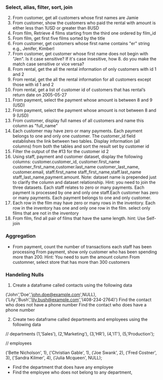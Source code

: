 ### Select, alias, filter, sort, join
2. From customer, get all customers whose first names are Jamie
3. From customer, show the customers who paid the rental with amount is either less than 1USD or greater than 8USD
4. From film, Retrieve 4 films starting from the third one ordered by film_id
5. From film, get first five films sorted by the title
6. From customer, get customers whose first name contains "er" string e.g., Jenifer, Kimberl
7. From customer, get customer whose first name does not begin with "Jen". Is it case sensitive? If it's case insesitive, how 8. do you make the match case sensitive or vice versa?
9. From rental, get the all the rental information of only customers with id 1 and 2
10. From rental, get the all the rental information for all customers except those with id 1 and 2
11. From rental, get a list of customer id of customers that has rental’s return date on 2005-05-27
12. From payment, select the payment whose amount is between 8 and 9 (USD)
13. From payment, select the payment whose amount is not between 8 and 9 (USD)
14. From customer, display full names of all customers and name this column as "full_name"
15. Each customer may have zero or many payments. Each payment belongs to one and only one customer. The customer_id field establishes the link between two tables. Display information (all columns) from both the tables and sort the result set by customer id
16. Filter the output of the #13 for the customer id 2
17. Using staff, payment and customer dataset, display the following columns: customer.customer_id, customer.first_name customer_first_name,customer.last_name customer_last_name, customer.email, staff.first_name staff_first_name,staff.last_name staff_last_name,payment.amount. Note: dataset name is prepended just to clarify the column and dataset relationship. Hint: you need to join the three datasets. Each staff relates to zero or many payments. Each payment is processed by one and only one staff.Each customer has zero or many payments. Each payment belongs to one and only customer.
18. Each row in the film may have zero or many rows in the inventory. Each row in the inventory has one and only one row in the film. select only films that are not in the inventory
19. From film, find all pair of films that have the same length. hint: Use Self-join

### Aggregation
* From payment, count the number of transactions each staff has been processing
From payment, show only customer who has been spending more than 200. Hint: You need to sum the amount column
From customner, select store that has more than 300 customers

### Handeling Nulls
1. Create a dataframe called contacts using the following data

('John','Doe','john.doe@example.com',NULL),
('Lily','Bush','lily.bush@example.com','(408-234-2764)')
Find the contact who does not have a phone number
Find the contact who does have a phone number

2. Create two dataframe called departments and employees using the following data

// departments
(1,'Sales'),
 (2,'Marketing'),
 (3,'HR'),
 (4,'IT'),
 (5,'Production');

 // employees

 ('Bette Nicholson', 1),
 ('Christian Gable', 1),
 ('Joe Swank', 2),
 ('Fred Costner', 3),
 ('Sandra Kilmer', 4),
 ('Julia Mcqueen', NULL);

* Find the department that does have any employee
* Find the employee who does not belong to any department,
